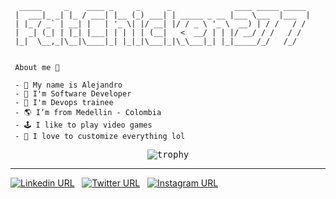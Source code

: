 ```
  _____     _    ____ _     _      _              ____ _____ _____  
 |  ___|_ _| |_ / ___| |__ (_) ___| | _____ _ __ |___ \___  |___  | 
 | |_ / _` | __| |   | '_ \| |/ __| |/ / _ \ '_ \  __) | / /   / /  
 |  _| (_| | |_| |___| | | | | (__|   <  __/ | | |/ __/ / /   / /   
 |_|  \__,_|\__|\____|_| |_|_|\___|_|\_\___|_| |_|_____/_/   /_/    
 
```

<pre><code> About me 🐣

 - 👋 My name is Alejandro
 - 🤖 I&#39;m Software Developer
 - 👷 I&#39;m Devops trainee
 - 🌎 I’m from Medellin - Colombia 
 - 🕹️ I like to play video games 
 - 💎 I love to customize everything lol
</code></pre>

<pre align="center">
<img align="center" src="https://github-profile-trophy.vercel.app/?username=fatchicken277&row=1&column=8&margin-w=10&theme=matrix&no-bg=true&no-frame=true" alt="trophy">
</pre>

<hr>

<p align="">
  <a href="https://www.linkedin.com/in/alejandro-ramirez-ciceros/"><img src="https://img.shields.io/twitter/url?color=%230072b1&amp;label=connect&amp;logo=linkedin&amp;logoColor=%230072b1&amp;style=flat-square&amp;url=https%3A%2F%2Fwww.linkedin.com%2Fin%2Falejandro-ramirez-ciceros%2F" alt="Linkedin URL"></a>
  &nbsp;
  <a href="https://twitter.com/aleejo_rc"><img src="https://img.shields.io/twitter/url?color=%231DA1F2&amp;label=follow&amp;logo=twitter&amp;logoColor=%231DA1F2&amp;style=flat-square&amp;url=https%3A%2F%2Fwww.reddit.com%2Fuser%2FFatChicken277" alt="Twitter URL"></a>
  &nbsp;
  <a href="https://www.instagram.com/alejorc_"><img src="https://img.shields.io/twitter/url?color=%23fb3958&amp;label=follow&amp;logo=instagram&amp;logoColor=%23fb3958&amp;style=flat-square&amp;url=https%3A%2F%2Fwww.instagram.com%2Falejorc_" alt="Instagram URL"></a>
  &nbsp;
</p>
